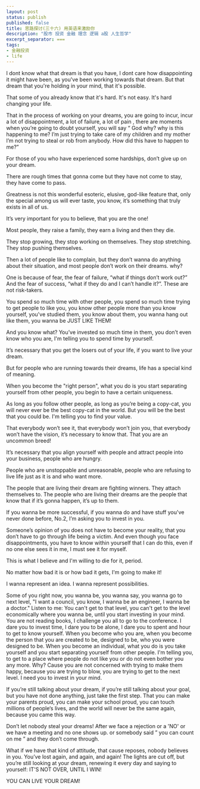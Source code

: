 ```yaml
---
layout: post
status: publish
published: false
title: 思路探讨(三十六) 用英语来激励你
description: "股市 投资 金融 理念 逻辑 a股 人生哲学"
excerpt_separator: ===
tags:
- 金融投资
- life
---
```



I dont know what that dream is that you have, I dont care how disappointing it might have been, as you've been working towards that dream. But that dream that you're holding in your mind, that it's possible.

That some of you already know that it's hard. It's not easy. It's hard changing your life.

That in the process of working on your dreams, you are going to incur, incur a lot of disappointment, a lot of failure, a lot of pain , there are moments when you’re going to doubt yourself, you will say “ God why? why is this happening to me? I’m just trying to take care of my children and my mother I’m not trying to steal or rob from anybody. How did this have to happen to me?”

For those of you who have experienced some hardships, don’t give up on your dream.

There are rough times that gonna come but they have not come to stay, they have come to pass.

Greatness is not this wonderful esoteric, elusive, god-like feature that, only the special among us will ever taste, you know, it’s something that truly exists in all of us.

It’s very important for you to believe, that you are the one!

Most people, they raise a family, they earn a living and then they die.

They stop growing, they stop working on themselves. They stop stretching. They stop pushing themselves.

Then a lot of people like to complain, but they don’t wanna do anything about their situation, and most people don’t work on their dreams. why?

One is because of fear, the fear of failure, “what if things don’t work out?” And the fear of success, “what if they do and I can’t handle it?”. These are not risk-takers.

You spend so much time with other people, you spend so much time trying to get people to like you, you know other people more than you know yourself, you've studied them, you know about them, you wanna hang out like them, you wanna be JUST LIKE THEM!

And you know what? You’ve invested so much time in them, you don’t even know who you are, I'm telling you to spend time by yourself.

It’s necessary that you get the losers out of your life, if you want to live your dream.

But for people who are running towards their dreams, life has a special kind of meaning.

When you become the "right person", what you do is you start separating yourself from other people, you begin to have a certain uniqueness.

As long as you follow other people, as long as you’re being a copy-cat, you will never ever be the best copy-cat in the world. But you will be the best that you could be. I'm telling you to find your value.

That everybody won’t see it, that everybody won’t join you, that everybody won’t have the vision, it’s necessary to know that. That you are an uncommon breed!

It’s necessary that you align yourself with people and attract people into your business, people who are hungry.

People who are unstoppable and unreasonable, people who are refusing to live life just as it is and who want more.

The people that are living their dream are fighting winners. They attach themselves to. The people who are living their dreams are the people that know that if it’s gonna happen, it’s up to them.

If you wanna be more successful, if you wanna do and have stuff you've never done before, No.2, I’m asking you to invest in you.

Someone’s opinion of you does not have to become your reality, that you don’t have to go through life being a victim. And even though you face disappointments, you have to know within yourself that I can do this, even if no one else sees it in me, I must see it for myself.

This is what I believe and I'm willing to die for it, period.

No matter how bad it is or how bad it gets, I'm going to make it!

I wanna represent an idea. I wanna represent possibilities.

Some of you right now, you wanna be, you wanna say, you wanna go to next level, "I want a council, you know, I wanna be an engineer, I wanna be a doctor." Listen to me: You can't get to that level, you can't get to the level economically where you wanna be, until you start investing in your mind. You are not reading books, I challenge you all to go to the conference. I dare you to invest time, I dare you to be alone, I dare you to spent and hour to get to know yourself. When you become who you are, when you become the person that you are created to be, designed to be, who you were designed to be. When you become an individual, what you do is you take yourself and you start separating yourself from other people. I'm telling you, to get to a place where people do not like you or do not even bother you any more. Why? Cause you are not concerned with trying to make them happy, because you are trying to blow, you are trying to get to the next level. I need you to invest in your mind.

If you’re still talking about your dream, if you’re still talking about your goal, but you have not done anything, just take the first step. That you can make your parents proud, you can make your school proud, you can touch millions of people‘s lives, and the world will never be the same again, because you came this way.

Don’t let nobody steal your dreams! After we face a rejection or a 'NO' or we have a meeting and no one shows up. or somebody said ” you can count on me ” and they don’t come through.

What if we have that kind of attitude, that cause reposes, nobody believes in you. You’ve lost again, and again, and again! The lights are cut off, but you’re still looking at your dream, renewing it every day and saying to yourself: IT'S NOT OVER, UNTIL I WIN!

YOU CAN LIVE YOUR DREAM!


